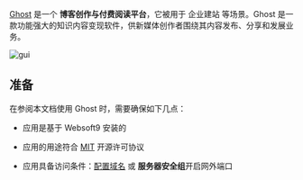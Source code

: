[Ghost](https://ghost.org/) 是一个 **博客创作与付费阅读平台**，它被用于 企业建站  等场景。Ghost 是一款功能强大的知识内容变现软件，供新媒体创作者围绕其内容发布、分享和发展业务。


![gui](https://libs.websoft9.com/Websoft9/DocsPicture/zh/ghost/ghost-dsgui-websoft9.png)


## 准备

在参阅本文档使用 Ghost 时，需要确保如下几点：

- 应用是基于 Websoft9 安装的

- 应用的用途符合 [MIT](https://opensource.org/licenses/MIT) 开源许可协议

- 应用具备访问条件：[配置域名](./guide/appsetdomain) 或 **服务器安全组**开启网外端口
